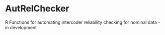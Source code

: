 # AutRelChecker
R Functions for automating intercoder reliability checking for nominal data - in development
